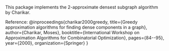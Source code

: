 This package implements the 2-approximate densest subgraph algorithm
by Charikar.

Reference:
@inproceedings{charikar2000greedy,
  title={Greedy approximation algorithms for finding dense components in a graph},
  author={Charikar, Moses},
  booktitle={International Workshop on Approximation Algorithms for Combinatorial Optimization},
  pages={84--95},
  year={2000},
  organization={Springer}
}
